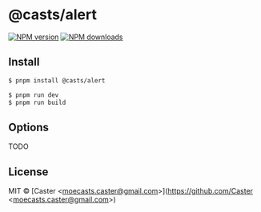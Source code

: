 # @casts/alert

[![NPM version](https://img.shields.io/npm/v/@casts/alert.svg?style=flat)](https://npmjs.org/package/@casts/alert)
[![NPM downloads](http://img.shields.io/npm/dm/@casts/alert.svg?style=flat)](https://npmjs.org/package/@casts/alert)

## Install

```bash
$ pnpm install @casts/alert
```

```bash
$ pnpm run dev
$ pnpm run build
```

## Options

TODO

## License

MIT © [Caster &lt;moecasts.caster@gmail.com&gt;](https://github.com/Caster &lt;moecasts.caster@gmail.com&gt;)
